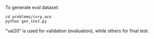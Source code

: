 To generate eval dataset:

```
cd problems/cvrp_aco
python gen_inst.py
```

"val20" is used for validation (evaluation), while others for final test.